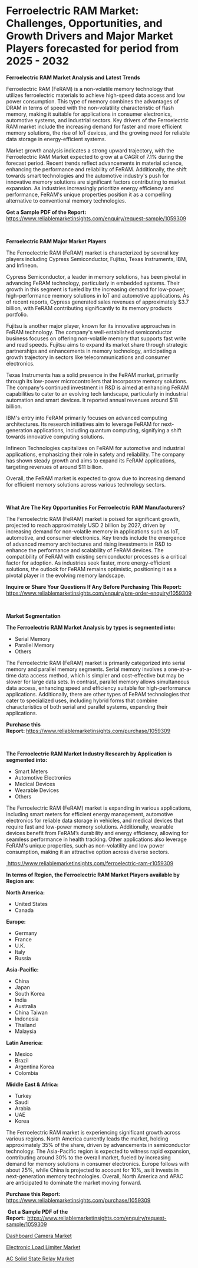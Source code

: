 <p><h1>Ferroelectric RAM Market: Challenges, Opportunities, and Growth Drivers and Major Market Players forecasted for period from 2025 - 2032</h1></p><p><strong>Ferroelectric RAM Market Analysis and Latest Trends</strong></p>
<p><p>Ferroelectric RAM (FeRAM) is a non-volatile memory technology that utilizes ferroelectric materials to achieve high-speed data access and low power consumption. This type of memory combines the advantages of DRAM in terms of speed with the non-volatility characteristic of flash memory, making it suitable for applications in consumer electronics, automotive systems, and industrial sectors. Key drivers of the Ferroelectric RAM market include the increasing demand for faster and more efficient memory solutions, the rise of IoT devices, and the growing need for reliable data storage in energy-efficient systems.</p><p>Market growth analysis indicates a strong upward trajectory, with the Ferroelectric RAM Market expected to grow at a CAGR of 7.1% during the forecast period. Recent trends reflect advancements in material science, enhancing the performance and reliability of FeRAM. Additionally, the shift towards smart technologies and the automotive industry's push for innovative memory solutions are significant factors contributing to market expansion. As industries increasingly prioritize energy efficiency and performance, FeRAM's unique properties position it as a compelling alternative to conventional memory technologies.</p></p>
<p><strong>Get a Sample PDF of the Report:&nbsp;</strong> <a href="https://www.reliablemarketinsights.com/enquiry/request-sample/1059309?utm_campaign=2135&utm_medium=2&utm_source=Github&utm_content=ia&utm_term=11022025&utm_id=ferroelectric-ram">https://www.reliablemarketinsights.com/enquiry/request-sample/1059309</a></p>
<p>&nbsp;</p>
<p><strong>Ferroelectric RAM Major Market Players</strong></p>
<p><p>The Ferroelectric RAM (FeRAM) market is characterized by several key players including Cypress Semiconductor, Fujitsu, Texas Instruments, IBM, and Infineon. </p><p>Cypress Semiconductor, a leader in memory solutions, has been pivotal in advancing FeRAM technology, particularly in embedded systems. Their growth in this segment is fueled by the increasing demand for low-power, high-performance memory solutions in IoT and automotive applications. As of recent reports, Cypress generated sales revenues of approximately $3.7 billion, with FeRAM contributing significantly to its memory products portfolio.</p><p>Fujitsu is another major player, known for its innovative approaches in FeRAM technology. The company's well-established semiconductor business focuses on offering non-volatile memory that supports fast write and read speeds. Fujitsu aims to expand its market share through strategic partnerships and enhancements in memory technology, anticipating a growth trajectory in sectors like telecommunications and consumer electronics.</p><p>Texas Instruments has a solid presence in the FeRAM market, primarily through its low-power microcontrollers that incorporate memory solutions. The company's continued investment in R&D is aimed at enhancing FeRAM capabilities to cater to an evolving tech landscape, particularly in industrial automation and smart devices. It reported annual revenues around $18 billion.</p><p>IBM's entry into FeRAM primarily focuses on advanced computing architectures. Its research initiatives aim to leverage FeRAM for next-generation applications, including quantum computing, signifying a shift towards innovative computing solutions. </p><p>Infineon Technologies capitalizes on FeRAM for automotive and industrial applications, emphasizing their role in safety and reliability. The company has shown steady growth and aims to expand its FeRAM applications, targeting revenues of around $11 billion. </p><p>Overall, the FeRAM market is expected to grow due to increasing demand for efficient memory solutions across various technology sectors.</p></p>
<p>&nbsp;</p>
<p><strong>What Are The Key Opportunities For Ferroelectric RAM Manufacturers?</strong></p>
<p><p>The Ferroelectric RAM (FeRAM) market is poised for significant growth, projected to reach approximately USD 2 billion by 2027, driven by increasing demand for non-volatile memory in applications such as IoT, automotive, and consumer electronics. Key trends include the emergence of advanced memory architectures and rising investments in R&D to enhance the performance and scalability of FeRAM devices. The compatibility of FeRAM with existing semiconductor processes is a critical factor for adoption. As industries seek faster, more energy-efficient solutions, the outlook for FeRAM remains optimistic, positioning it as a pivotal player in the evolving memory landscape.</p></p>
<p><strong>Inquire or Share Your Questions If Any Before Purchasing This Report:</strong> <a href="https://www.reliablemarketinsights.com/enquiry/pre-order-enquiry/1059309?utm_campaign=2135&utm_medium=2&utm_source=Github&utm_content=ia&utm_term=11022025&utm_id=ferroelectric-ram">https://www.reliablemarketinsights.com/enquiry/pre-order-enquiry/1059309</a></p>
<p>&nbsp;</p>
<p><strong>Market Segmentation</strong></p>
<p><strong>The Ferroelectric RAM Market Analysis by types is segmented into:</strong></p>
<p><ul><li>Serial Memory</li><li>Parallel Memory</li><li>Others</li></ul></p>
<p><p>The Ferroelectric RAM (FeRAM) market is primarily categorized into serial memory and parallel memory segments. Serial memory involves a one-at-a-time data access method, which is simpler and cost-effective but may be slower for large data sets. In contrast, parallel memory allows simultaneous data access, enhancing speed and efficiency suitable for high-performance applications. Additionally, there are other types of FeRAM technologies that cater to specialized uses, including hybrid forms that combine characteristics of both serial and parallel systems, expanding their applications.</p></p>
<p><strong>Purchase this Report:&nbsp;</strong><a href="https://www.reliablemarketinsights.com/purchase/1059309?utm_campaign=2135&utm_medium=2&utm_source=Github&utm_content=ia&utm_term=11022025&utm_id=ferroelectric-ram">https://www.reliablemarketinsights.com/purchase/1059309</a></p>
<p>&nbsp;</p>
<p><strong>The Ferroelectric RAM Market Industry Research by Application is segmented into:</strong></p>
<p><ul><li>Smart Meters</li><li>Automotive Electronics</li><li>Medical Devices</li><li>Wearable Devices</li><li>Others</li></ul></p>
<p><p>The Ferroelectric RAM (FeRAM) market is expanding in various applications, including smart meters for efficient energy management, automotive electronics for reliable data storage in vehicles, and medical devices that require fast and low-power memory solutions. Additionally, wearable devices benefit from FeRAM’s durability and energy efficiency, allowing for seamless performance in health tracking. Other applications also leverage FeRAM's unique properties, such as non-volatility and low power consumption, making it an attractive option across diverse sectors.</p></p>
<p><a href="https://www.reliablemarketinsights.com/ferroelectric-ram-r1059309?utm_campaign=2135&utm_medium=2&utm_source=Github&utm_content=ia&utm_term=11022025&utm_id=ferroelectric-ram">&nbsp;https://www.reliablemarketinsights.com/ferroelectric-ram-r1059309</a></p>
<p><strong>In terms of Region, the Ferroelectric RAM Market Players available by Region are:</strong></p>
<p>
    <p> <strong> North America: </strong>
        <ul>
            <li>United States</li>
            <li>Canada</li>
        </ul>
        </p> 
    <p> <strong> Europe: </strong>
        <ul>
            <li>Germany</li>
            <li>France</li>
            <li>U.K.</li>
            <li>Italy</li>
            <li>Russia</li>
        </ul>
        </p> 
    <p> <strong> Asia-Pacific: </strong>
        <ul>
            <li>China</li>
            <li>Japan</li>
            <li>South Korea</li>
            <li>India</li>
            <li>Australia</li>
            <li>China Taiwan</li>
            <li>Indonesia</li>
            <li>Thailand</li>
            <li>Malaysia</li>
        </ul>
        </p> 
    <p> <strong> Latin America: </strong>
        <ul>
            <li>Mexico</li>
            <li>Brazil</li>
            <li>Argentina Korea</li>
            <li>Colombia</li>
        </ul>
        </p> 
    <p> <strong> Middle East & Africa: </strong>
        <ul>
            <li>Turkey</li>
            <li>Saudi</li>
            <li>Arabia</li>
            <li>UAE</li>
            <li>Korea</li>
        </ul>
    </p>
    </p>
<p><p>The Ferroelectric RAM market is experiencing significant growth across various regions. North America currently leads the market, holding approximately 35% of the share, driven by advancements in semiconductor technology. The Asia-Pacific region is expected to witness rapid expansion, contributing around 30% to the overall market, fueled by increasing demand for memory solutions in consumer electronics. Europe follows with about 25%, while China is projected to account for 10%, as it invests in next-generation memory technologies. Overall, North America and APAC are anticipated to dominate the market moving forward.</p></p>
<p><strong>Purchase this Report: </strong><a href="https://www.reliablemarketinsights.com/purchase/1059309?utm_campaign=2135&utm_medium=2&utm_source=Github&utm_content=ia&utm_term=11022025&utm_id=ferroelectric-ram">https://www.reliablemarketinsights.com/purchase/1059309</a></p>
<p>&nbsp;<strong>Get a Sample PDF of the Report:&nbsp;&nbsp;</strong><a href="https://www.reliablemarketinsights.com/enquiry/request-sample/1059309?utm_campaign=2135&utm_medium=2&utm_source=Github&utm_content=ia&utm_term=11022025&utm_id=ferroelectric-ram">https://www.reliablemarketinsights.com/enquiry/request-sample/1059309</a></p>
<p><strong></strong></p>
<p><p><a href="https://github.com/thuotmolckvx/Market-Research-Report-List-1/blob/main/dashboard-camera-market.md?utm_campaign=2135&utm_medium=2&utm_source=Github&utm_content=ia&utm_term=11022025&utm_id=ferroelectric-ram">Dashboard Camera Market</a></p><p><a href="https://github.com/mabutironaldo/Market-Research-Report-List-7/blob/main/electronic-load-limiter-market.md?utm_campaign=2135&utm_medium=2&utm_source=Github&utm_content=ia&utm_term=11022025&utm_id=ferroelectric-ram">Electronic Load Limiter Market</a></p><p><a href="https://github.com/AshikRahman991/Market-Research-Report-List-1/blob/main/ac-solid-state-relay-market.md?utm_campaign=2135&utm_medium=2&utm_source=Github&utm_content=ia&utm_term=11022025&utm_id=ferroelectric-ram">AC Solid State Relay Market</a></p></p>